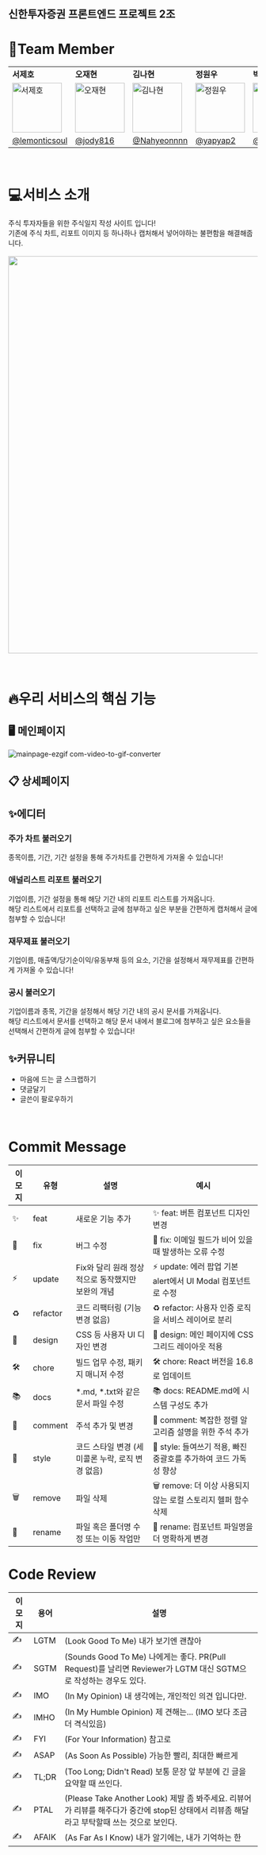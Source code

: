 ## 신한투자증권 프론트엔드 프로젝트 2조



# 🌱Team Member

<table>
  <tr>
    <td><strong>서제호</strong></td>
    <td><strong>오재현</strong></td>
    <td><strong>김나현</strong></td>
    <td><strong>정원우</strong></td>
    <td><strong>박경진</strong></td>
  </tr>
  <tr>
    <td><img src="https://github.com/alphacoproject/.github/assets/127959482/d5e085cb-9dd1-4490-89c2-50cbc2e1d743" alt="서제호" width="100" height="100"></td>
    <td><img src="https://github.com/alphacoproject/.github/assets/127959482/fcb9f0b9-28a0-46c8-8b78-b4c8e5e86b38" alt="오재현" width="100" height="100"></td>
    <td><img src="https://github.com/alphacoproject/.github/assets/127959482/70dceec1-b53b-4db9-8139-161d707c3a03" alt="김나현" width="100" height="100"></td>
    <td><img src="https://github.com/alphacoproject/.github/assets/127959482/102c8453-4753-4d23-a7da-10f2904e97e2" alt="정원우" width="100" height="100"></td>
    <td><img src="https://github.com/alphacoproject/.github/assets/127959482/4ce7b95b-2b84-4cd7-bd6f-ab884628348d" alt="박경진" width="100" height="100"></td>
  </tr>
  <tr>
    <td><a href="https://github.com/lemonticsoul">@lemonticsoul</a></td>
    <td><a href="https://github.com/jody816">@jody816</a></td>
    <td><a href="https://github.com/Nahyeonnnn">@Nahyeonnnn</a></td>
    <td><a href="https://github.com/yapyap2">@yapyap2</a></td>
    <td><a href="https://github.com/janjinn">@janjinn</a></td>
  </tr>
</table>

<br />



# 💻서비스 소개
주식 투자자들을 위한 주식일지 작성 사이트 입니다! <br />
기존에 주식 차트, 리포트 이미지 등 하나하나 캡처해서 넣어야하는 불편함을 해결해줍니다.
<br />
<br />
<img src="https://github.com/Typerproject/Frontend/assets/92127658/8fd4e675-02ae-4777-8321-561f36521535" height="800">

<br />

# 🔥우리 서비스의 핵심 기능

## 🖥️ 메인페이지
![mainpage-ezgif com-video-to-gif-converter](https://github.com/Typerproject/.github/assets/117283341/228db6e0-2f8e-4c69-835a-c795e277ce11)

## 📋 상세페이지

## ✨에디터

### 주가 차트 불러오기
종목이름, 기간, 기간 설정을 통해 주가차트를 간편하게 가져올 수 있습니다!


### 애널리스트 리포트 불러오기
기업이름, 기간 설정을 통해 해당 기간 내의 리포트 리스트를 가져옵니다. <br />
해당 리스트에서 리포트를 선택하고 글에 첨부하고 싶은 부분을 간편하게 캡처해서 글에 첨부할 수 있습니다!
### 재무제표 불러오기
기업이름, 매출액/당기순이익/유동부채 등의 요소, 기간을 설정해서 재무제표를 간편하게 가져올 수 있습니다!
### 공시 불러오기
기업이름과 종목, 기간을 설정해서 해당 기간 내의 공시 문서를 가져옵니다. <br />
해당 리스트에서 문서를 선택하고 해당 문서 내에서 블로그에 첨부하고 싶은 요소들을 선택해서 간편하게 글에 첨부할 수 있습니다!
<br />
## ✨커뮤니티
- 마음에 드는 글 스크랩하기 <br />
- 댓글달기 <br />
- 글쓴이 팔로우하기 <br />

<br />

# Commit Message

| 이모지 | 유형        | 설명                                                   | 예시                                              |
|--------|-------------|--------------------------------------------------------|---------------------------------------------------|
| ✨      | feat        | 새로운 기능 추가                                       | ✨ feat: 버튼 컴포넌트 디자인 변경                 |
| 🐛      | fix         | 버그 수정                                               | 🐛 fix: 이메일 필드가 비어 있을 때 발생하는 오류 수정 |
| ⚡      | update      | Fix와 달리 원래 정상적으로 동작했지만 보완의 개념       | ⚡ update: 에러 팝업 기본 alert에서 UI Modal 컴포넌트로 수정 |
| ♻      | refactor    | 코드 리팩터링 (기능 변경 없음)                         | ♻ refactor: 사용자 인증 로직을 서비스 레이어로 분리 |
| 🎨      | design      | CSS 등 사용자 UI 디자인 변경                           | 🎨 design: 메인 페이지에 CSS 그리드 레이아웃 적용   |
| 🛠️      | chore       | 빌드 업무 수정, 패키지 매니저 수정                      | 🛠️ chore: React 버전을 16.8로 업데이트             |
| 📚      | docs        | *.md, *.txt와 같은 문서 파일 수정                      | 📚 docs: README.md에 시스템 구성도 추가            |
| 💬      | comment     | 주석 추가 및 변경                                      | 💬 comment: 복잡한 정렬 알고리즘 설명을 위한 주석 추가 |
| 💄      | style       | 코드 스타일 변경 (세미콜론 누락, 로직 변경 없음)        | 💄 style: 들여쓰기 적용, 빠진 중괄호를 추가하여 코드 가독성 향상 |
| 🗑️      | remove      | 파일 삭제                                              | 🗑️ remove: 더 이상 사용되지 않는 로컬 스토리지 헬퍼 함수 삭제 |
| 🚚      | rename      | 파일 혹은 폴더명 수정 또는 이동 작업만                 | 🚚 rename: 컴포넌트 파일명을 더 명확하게 변경       |

# Code Review

| 이모지 | 용어        | 설명                                                                                         |
|--------|-------------|--------------------------------------------------------------------------------------------|
| ✍      | LGTM        | (Look Good To Me) 내가 보기엔 괜찮아                                                          |
| ✍      | SGTM        | (Sounds Good To Me) 나에게는 좋다. PR(Pull Request)를 날리면 Reviewer가 LGTM 대신 SGTM으로 작성하는 경우도 있다. |
| ✍      | IMO         | (In My Opinion) 내 생각에는, 개인적인 의견 입니다만.                                            |
| ✍      | IMHO        | (In My Humble Opinion) 제 견해는... (IMO 보다 조금 더 격식있음)                                   |
| ✍      | FYI         | (For Your Information) 참고로                                                                  |
| ✍      | ASAP        | (As Soon As Possible) 가능한 빨리, 최대한 빠르게                                                |
| ✍      | TL;DR       | (Too Long; Didn't Read) 보통 문장 앞 부분에 긴 글을 요약할 때 쓰인다.                           |
| ✍      | PTAL        | (Please Take Another Look) 제발 좀 봐주세요. 리뷰어가 리뷰를 해주다가 중간에 stop된 상태에서 리뷰좀 해달라고 부탁할때 쓰는 것으로 보인다. |
| ✍      | AFAIK       | (As Far As I Know) 내가 알기에는, 내가 기억하는 한                                               |

</div>
